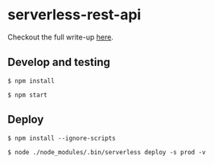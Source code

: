 
# serverless-rest-api

Checkout the full write-up [here](https://www.vynci.dev/posts/serverless-rest-api-with-aws-gateway-lambda-dynamodb).

## Develop and testing

`$ npm install`

`$ npm start`

## Deploy

`$ npm install --ignore-scripts`

`$ node ./node_modules/.bin/serverless deploy -s prod -v`

